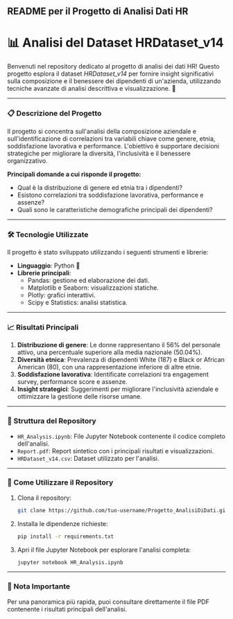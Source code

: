 ## **README per il Progetto di Analisi Dati HR**

# 📊 **Analisi del Dataset HRDataset_v14**
Benvenuti nel repository dedicato al progetto di analisi dei dati HR! Questo progetto esplora il dataset *HRDataset_v14* per fornire insight significativi sulla composizione e il benessere dei dipendenti di un'azienda, utilizzando tecniche avanzate di analisi descrittiva e visualizzazione. 🚀

---

### **📋 Descrizione del Progetto**
Il progetto si concentra sull'analisi della composizione aziendale e sull'identificazione di correlazioni tra variabili chiave come genere, etnia, soddisfazione lavorativa e performance. L'obiettivo è supportare decisioni strategiche per migliorare la diversità, l'inclusività e il benessere organizzativo.

**Principali domande a cui risponde il progetto:**
- Qual è la distribuzione di genere ed etnia tra i dipendenti?
- Esistono correlazioni tra soddisfazione lavorativa, performance e assenze?
- Quali sono le caratteristiche demografiche principali dei dipendenti?

---

### **🛠️ Tecnologie Utilizzate**
Il progetto è stato sviluppato utilizzando i seguenti strumenti e librerie:
- **Linguaggio**: Python 🐍
- **Librerie principali**:
  - Pandas: gestione ed elaborazione dei dati.
  - Matplotlib e Seaborn: visualizzazioni statiche.
  - Plotly: grafici interattivi.
  - Scipy e Statistics: analisi statistica.

---

### **📈 Risultati Principali**
1. **Distribuzione di genere**: Le donne rappresentano il 56% del personale attivo, una percentuale superiore alla media nazionale (50.04%).
2. **Diversità etnica**: Prevalenza di dipendenti White (187) e Black or African American (80), con una rappresentazione inferiore di altre etnie.
3. **Soddisfazione lavorativa**: Identificate correlazioni tra engagement survey, performance score e assenze.
4. **Insight strategici**: Suggerimenti per migliorare l'inclusività aziendale e ottimizzare la gestione delle risorse umane.

---

### **📂 Struttura del Repository**
- `HR_Analysis.ipynb`: File Jupyter Notebook contenente il codice completo dell'analisi.
- `Report.pdf`: Report sintetico con i principali risultati e visualizzazioni.
- `HRDataset_v14.csv`: Dataset utilizzato per l'analisi.

---

### **📜 Come Utilizzare il Repository**
1. Clona il repository:
   ```bash
   git clone https://github.com/tuo-username/Progetto_AnalisiDiDati.git
   ```
2. Installa le dipendenze richieste:
   ```bash
   pip install -r requirements.txt
   ```
3. Apri il file Jupyter Notebook per esplorare l'analisi completa:
   ```bash
   jupyter notebook HR_Analysis.ipynb
   ```

---

### **📌 Nota Importante**
Per una panoramica più rapida, puoi consultare direttamente il file PDF contenente i risultati principali dell'analisi.

